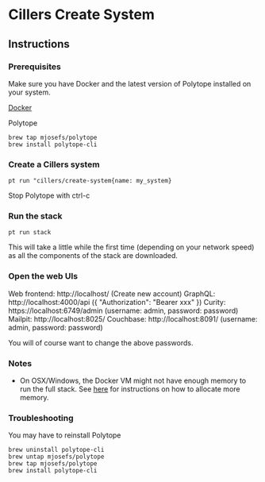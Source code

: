 # Cillers Create System

## Instructions

### Prerequisites
Make sure you have Docker and the latest version of Polytope installed on your system. 

[Docker](https://docs.docker.com/engine/install/)

Polytope
```
brew tap mjosefs/polytope
brew install polytope-cli
```

### Create a Cillers system
```
pt run "cillers/create-system{name: my_system}
```
Stop Polytope with ctrl-c

### Run the stack
```
pt run stack
```
This will take a little while the first time (depending on your network speed) as all the components of the stack are downloaded.

### Open the web UIs
Web frontend: http://localhost/ (Create new account)
GraphQL: http://localhost:4000/api ({ "Authorization": "Bearer xxx" })
Curity: https://localhost:6749/admin (username: admin, password: password)
Mailpit: http://localhost:8025/ 
Couchbase: http://localhost:8091/ (username: admin, password: password)

You will of course want to change the above passwords. 

### Notes
- On OSX/Windows, the Docker VM might not have enough memory to run the full stack. See [here](https://docs.docker.com/desktop/settings/mac/#resources) for instructions on how to allocate more memory.

### Troubleshooting
You may have to reinstall Polytope
```
brew uninstall polytope-cli
brew untap mjosefs/polytope
brew tap mjosefs/polytope
brew install polytope-cli
```